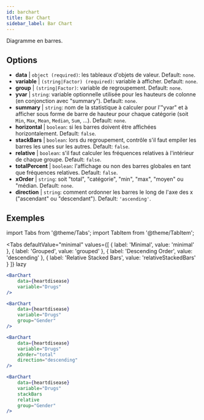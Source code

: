 ```yaml
---
id: barchart
title: Bar Chart
sidebar_label: Bar Chart
---
```


Diagramme en barres.

## Options

* __data__ | `object (required)`: les tableaux d'objets de valeur. Default: `none`.
* __variable__ | `(string|Factor) (required)`: variable à afficher. Default: `none`.
* __group__ | `(string|Factor)`: variable de regroupement. Default: `none`.
* __yvar__ | `string`: variable optionnelle utilisée pour les hauteurs de colonne (en conjonction avec "summary"). Default: `none`.
* __summary__ | `string`: nom de la statistique à calculer pour l'"yvar" et à afficher sous forme de barre de hauteur pour chaque catégorie (soit `Min`, `Max`, `Mean`, `Median`, `Sum`, ...). Default: `none`.
* __horizontal__ | `boolean`: si les barres doivent être affichées horizontalement. Default: `false`.
* __stackBars__ | `boolean`: lors du regroupement, contrôle s'il faut empiler les barres les unes sur les autres. Default: `false`.
* __relative__ | `boolean`: s'il faut calculer les fréquences relatives à l'intérieur de chaque groupe. Default: `false`.
* __totalPercent__ | `boolean`: l'affichage ou non des barres globales en tant que fréquences relatives. Default: `false`.
* __xOrder__ | `string`: soit "total", "catégorie", "min", "max", "moyen" ou "médian. Default: `none`.
* __direction__ | `string`: comment ordonner les barres le long de l'axe des x ("ascendant" ou "descendant"). Default: `'ascending'`.


## Exemples

import Tabs from '@theme/Tabs';
import TabItem from '@theme/TabItem';

<Tabs
    defaultValue="minimal"
    values={[
        { label: 'Minimal', value: 'minimal' },
        { label: 'Grouped', value: 'grouped' },
        { label: 'Descending Order', value: 'descending' },
        { label: 'Relative Stacked Bars', value: 'relativeStackedBars' }
    ]}
    lazy
>

<TabItem value="minimal">

```jsx live
<BarChart 
    data={heartdisease} 
    variable="Drugs"
/>
```
</TabItem>

<TabItem value="grouped">

```jsx live
<BarChart 
    data={heartdisease} 
    variable="Drugs"
    group="Gender"
/>
```

</TabItem>

<TabItem value="descending">

```jsx live
<BarChart 
    data={heartdisease} 
    variable="Drugs"
    xOrder="total"
    direction="descending"
/>
```
</TabItem>

<TabItem value="relativeStackedBars">

```jsx live
<BarChart 
    data={heartdisease} 
    variable="Drugs"
    stackBars
    relative
    group="Gender"
/>
```
</TabItem>

</Tabs>
